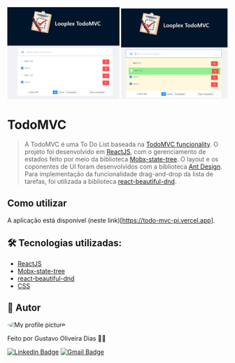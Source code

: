 <img src="./capa.png" />

# TodoMVC
> A TodoMVC é uma To Do List baseada na [TodoMVC funcionality](https://github.com/tastejs/todomvc/blob/master/app-spec.md#functionality).
> O projeto foi desenvolvido em [ReactJS](https://reactjs.org), com o gerenciamento de estados feito por meio da biblioteca [Mobx-state-tree](https://mobx-state-tree.js.org/intro/welcome). 
> O layout e os coponentes de UI foram desenvolvidos com a biblioteca [Ant Design](https://ant.design).
> Para implementação da funcionalidade drag-and-drop da lista de tarefas, foi utilizada a biblioteca [react-beautiful-dnd](https://github.com/atlassian/react-beautiful-dnd). 

## Como utilizar

A aplicação está disponível (neste link)[https://todo-mvc-pi.vercel.app].

## 🛠 Tecnologias utilizadas:

- [ReactJS](https://reactjs.org)
- [Mobx-state-tree](https://mobx-state-tree.js.org/intro/welcome)
- [react-beautiful-dnd](https://github.com/atlassian/react-beautiful-dnd)
- [CSS](https://www.w3.org/TR/CSS/#css)

## 🧔 Autor
 <img style="border-radius: 100%;" src="https://avatars.githubusercontent.com/u/13698021?v=4" width="100px;" alt="My profile picture"/>

Feito por Gustavo Oliveira Dias 👋🏽

[![Linkedin Badge](https://img.shields.io/badge/-Gustavo-blue?style=flat-square&logo=Linkedin&logoColor=white&link=https://www.linkedin.com/in/gustavo-dias-22117012b/)](https://www.linkedin.com/in/gustavo-dias-22117012b/) 
[![Gmail Badge](https://img.shields.io/badge/-gustavodias.god@gmail.com-c14438?style=flat-square&logo=Gmail&logoColor=white&link=mailto:gustavodias.god@gmail.com)](mailto:gustavodias.god@gmail.com)
